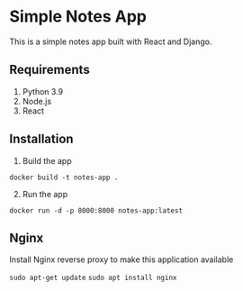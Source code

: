 # Simple Notes App
This is a simple notes app built with React and Django.

## Requirements
1. Python 3.9
2. Node.js
3. React

## Installation

1. Build the app
```
docker build -t notes-app .   
```

2. Run the app
```
docker run -d -p 8000:8000 notes-app:latest
```

## Nginx

Install Nginx reverse proxy to make this application available

`sudo apt-get update`
`sudo apt install nginx`
